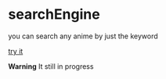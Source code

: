 # searchEngine
you can search any anime by just the keyword

[try it]( https://wizli595.github.io/searchEngine/)

**Warning**
It still in progress
